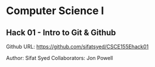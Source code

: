 # Computer Science I
## Hack 01 - Intro to Git & Github

Github URL:  https://github.com/sifatsyed/CSCE155Ehack01

Author: Sifat Syed
Collaborators: Jon Powell
